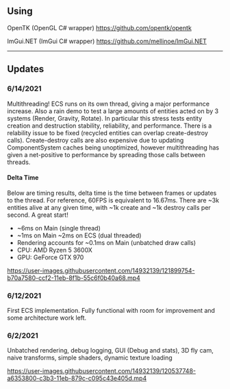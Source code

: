 ## Using
OpenTK (OpenGL C# wrapper) https://github.com/opentk/opentk

ImGui.NET (ImGui C# wrapper) https://github.com/mellinoe/ImGui.NET

----------------------------------

## Updates

### 6/14/2021
Multithreading! ECS runs on its own thread, giving a major performance increase. Also a rain demo to test a large amounts of entities acted on by 3 systems (Render, Gravity, Rotate). In particular this stress tests entity creation and destruction stability, reliability, and performance. There is a relability issue to be fixed (recycled entities can overlap create-destroy calls). Create-destroy calls are also expensive due to updating ComponentSystem caches being unoptimized, however multithreading has given a net-positive to performance by spreading those calls between threads.

#### Delta Time
Below are timing results, delta time is the time between frames or updates to the thread. For reference, 60FPS is equivalent to 16.67ms. There are ~3k entities alive at any given time, with ~1k create and ~1k destroy calls per second. A great start!

* ~6ms on Main (single thread)
* ~1ms on Main ~2ms on ECS (dual threaded)
* Rendering accounts for ~0.1ms on Main (unbatched draw calls)
* CPU: AMD Ryzen 5 3600X
* GPU: GeForce GTX 970

https://user-images.githubusercontent.com/14932139/121899754-b70a7580-ccf2-11eb-8f1b-55c6f0b40a68.mp4


### 6/12/2021
First ECS implementation. Fully functional with room for improvement and some architecture work left.


### 6/2/2021
Unbatched rendering, debug logging, GUI (Debug and stats), 3D fly cam, naive transforms, simple shaders, dynamic texture loading

https://user-images.githubusercontent.com/14932139/120537748-a6353800-c3b3-11eb-879c-c095c43e405d.mp4

